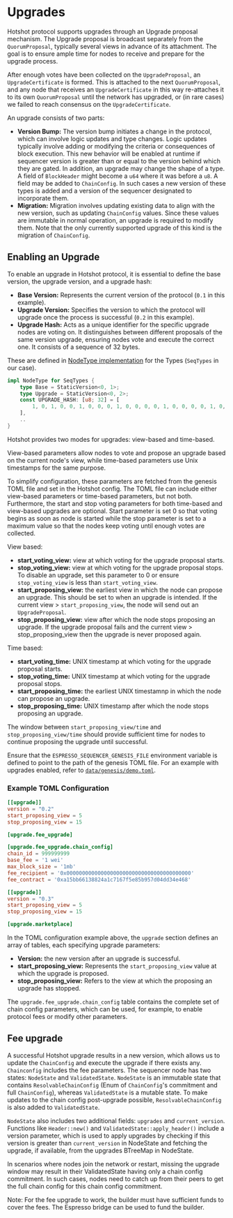 # Upgrades

Hotshot protocol supports upgrades through an Upgrade proposal mechanism. The Upgrade proposal is broadcast separately
from the `QuorumProposal`, typically several views in advance of its attachment. The goal is to ensure ample time for
nodes to receive and prepare for the upgrade process.

After enough votes have been collected on the `UpgradeProposal`, an `UpgradeCertificate` is formed. This is attached to
the next `QuorumProposal`, and any node that receives an `UpgradeCertificate` in this way re-attaches it to its own
`QuorumProposal` until the network has upgraded, or (in rare cases) we failed to reach consensus on the
`UpgradeCertificate`.

An upgrade consists of two parts:

- **Version Bump:** The version bump initiates a change in the protocol, which can involve logic updates and type
  changes. Logic updates typically involve adding or modifying the criteria or consequences of block execution. This new
  behavior will be enabled at runtime if sequencer version is greater than or equal to the version behind which they are
  gated. In addition, an upgrade may change the shape of a type. A field of `BlockHeader` might become a `u64` where it
  was before a `u8`. A field may be added to `ChainConfig`. In such cases a new version of these types is added and a
  version of the sequencer designated to incorporate them.
- **Migration:** Migration involves updating existing data to align with the new version, such as updating `ChainConfig`
  values. Since these values are immutable in normal operation, an upgrade is required to modify them. Note that the
  only currently supported upgrade of this kind is the migration of `ChainConfig`.

## Enabling an Upgrade

To enable an upgrade in Hotshot protocol, it is essential to define the base version, the upgrade version, and a upgrade
hash:

- **Base Version:** Represents the current version of the protocol (`0.1` in this example).
- **Upgrade Version:** Specifies the version to which the protocol will upgrade once the process is successful (`0.2` in
  this example).
- **Upgrade Hash:** Acts as a unique identifier for the specific upgrade nodes are voting on. It distinguishes between
  different proposals of the same version upgrade, ensuring nodes vote and execute the correct one. It consists of a
  sequence of 32 bytes.

These are defined in [NodeType implementation](../types/src/v0/mod.rs) for the Types (`SeqTypes` in our case).

```rust
impl NodeType for SeqTypes {
	type Base = StaticVersion<0, 1>;
	type Upgrade = StaticVersion<0, 2>;
	const UPGRADE_HASH: [u8; 32] = [
		1, 0, 1, 0, 0, 1, 0, 0, 0, 1, 0, 0, 0, 0, 1, 0, 0, 0, 0, 1, 0, 0, 0, 0, 0, 1, 0, 0, 0, 0, 0, 0,
	],
	..
}
```

Hotshot provides two modes for upgrades: view-based and time-based.

View-based parameters allow nodes to vote and propose an upgrade based on the current node's view, while time-based
parameters use Unix timestamps for the same purpose.

To simplify configuration, these parameters are fetched from the genesis TOML file and set in the Hotshot config. The
TOML file can include either view-based parameters or time-based parameters, but not both. Furthermore, the start and
stop voting parameters for both time-based and view-based upgrades are optional. Start parameter is set 0 so that voting
begins as soon as node is started while the stop parameter is set to a maximum value so that the nodes keep voting until
enough votes are collected.

View based:

- **start_voting_view:** view at which voting for the upgrade proposal starts.
- **stop_voting_view:** view at which voting for the upgrade proposal stops. To disable an upgrade, set this parameter
  to 0 or ensure `stop_voting_view` is less than `start_voting_view`.
- **start_proposing_view:** the earliest view in which the node can propose an upgrade. This should be set to when an
  upgrade is intended. If the current view > `start_proposing_view`, the node will send out an `UpgradeProposal`.
- **stop_proposing_view:** view after which the node stops proposing an upgrade. If the upgrade proposal fails and the
  current view > stop_proposing_view then the upgrade is never proposed again.

Time based:

- **start_voting_time:** UNIX timestamp at which voting for the upgrade proposal starts.
- **stop_voting_time:** UNIX timestamp at which voting for the upgrade proposal stops.
- **start_proposing_time:** the earliest UNIX timestamnp in which the node can propose an upgrade.
- **stop_proposing_time:** UNIX timestamp after which the node stops proposing an upgrade.

The window between `start_proposing_view/time` and `stop_proposing_view/time` should provide sufficient time for nodes
to continue proposing the upgrade until successful.

Ensure that the `ESPRESSO_SEQUENCER_GENESIS_FILE` environment variable is defined to point to the path of the genesis
TOML file. For an example with upgrades enabled, refer to [`data/genesis/demo.toml`](../data/genesis/demo.toml).

### Example TOML Configuration

```toml
[[upgrade]]
version = "0.2"
start_proposing_view = 5
stop_proposing_view = 15

[upgrade.fee_upgrade]

[upgrade.fee_upgrade.chain_config]
chain_id = 999999999
base_fee = '1 wei'
max_block_size = '1mb'
fee_recipient = '0x0000000000000000000000000000000000000000'
fee_contract = '0xa15bb66138824a1c7167f5e85b957d04dd34e468'

[[upgrade]]
version = "0.3"
start_proposing_view = 5
stop_proposing_view = 15

[upgrade.marketplace]
```

In the TOML configuration example above, the `upgrade` section defines an array of tables, each specifying upgrade
parameters:

- **Version:** the new version after an upgrade is successful.
- **start_proposing_view:** Represents the `start_proposing_view` value at which the upgrade is proposed.
- **stop_proposing_view:** Refers to the view at which the proposing an upgrade has stopped.

The `upgrade.fee_upgrade.chain_config` table contains the complete set of chain config parameters, which can be used, for example,
to enable protocol fees or modify other parameters.

## Fee upgrade

A successful Hotshot upgrade results in a new version, which allows us to update the `ChainConfig` and execute the
upgrade if there exists any. `Chainconfig` includes the fee parameters. The sequencer node has two states: `NodeState`
and `ValidatedState`. `NodeState` is an immutable state that contains `ResolvableChainConfig` (Enum of `ChainConfig`'s
commitment and full `ChainConfig`), whereas `ValidatedState` is a mutable state. To make updates to the chain config
post-upgrade possible, `ResolvableChainConfig` is also added to `ValidatedState`.

`NodeState` also includes two additional fields: `upgrades` and `current_version`. Functions like `Header::new()` and
`ValidatedState::apply_header()` include a version parameter, which is used to apply upgrades by checking if this
version is greater than `current_version` in NodeState and fetching the upgrade, if available, from the upgrades
BTreeMap in NodeState.

In scenarios where nodes join the network or restart, missing the upgrade window may result in their ValidatedState
having only a chain config commitment. In such cases, nodes need to catch up from their peers to get the full chain
config for this chain config commitment.

Note: For the fee upgrade to work, the builder must have sufficient funds to cover the fees. The Espresso bridge can be
used to fund the builder.
